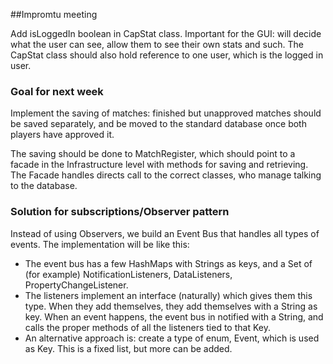 ##Impromtu meeting

Add isLoggedIn boolean in CapStat class. Important for the GUI: will decide what the user can see, allow them to see their own stats and such. The CapStat class should also hold reference to one user, which is the logged in user.

### Goal for next week
Implement the saving of matches: finished but unapproved matches should be saved separately, and be moved to the standard database once both players have approved it.

The saving should be done to MatchRegister, which should point to a facade in the Infrastructure level with methods for saving and retrieving. The Facade handles directs call to the correct classes, who manage talking to the database.

### Solution for subscriptions/Observer pattern

Instead of using Observers, we build an Event Bus that handles all types of events. The implementation will be like this:
* The event bus has a few HashMaps with Strings as keys, and a Set of (for example) NotificationListeners, DataListeners, PropertyChangeListener.
* The listeners implement an interface (naturally) which gives them this type. When they add themselves, they add themselves with a String as key. When an event happens, the event bus in notified with a String, and calls the proper methods of all the listeners tied to that Key.
* An alternative approach is: create a type of enum, Event, which is used as Key. This is a fixed list, but more can be added.
